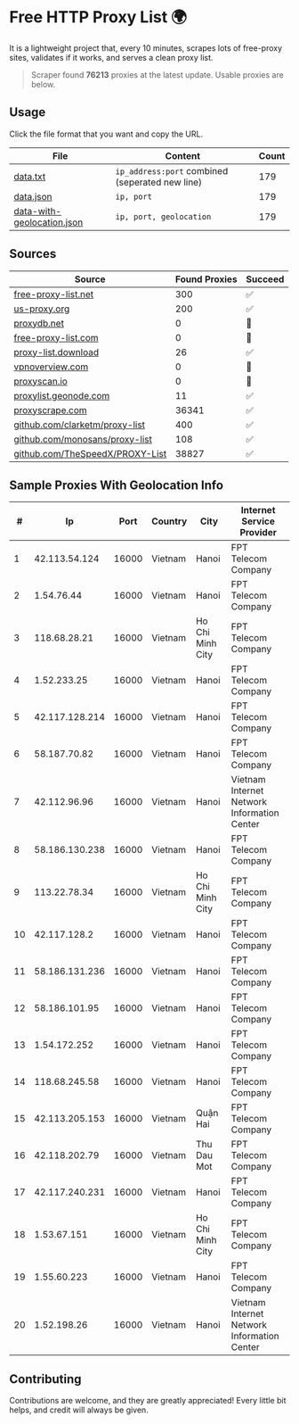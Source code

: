 
# Free HTTP Proxy List 🌍

It is a lightweight project that, every 10 minutes, scrapes lots of free-proxy sites, validates if it works, and serves a clean proxy list.


> Scraper found **76213** proxies at the latest update. Usable proxies are below.

## Usage

Click the file format that you want and copy the URL.


|File|Content|Count|
|----|-------|-----|
|[data.txt](https://raw.githubusercontent.com/themiralay/Proxy-List-World/master/data.txt)|`ip_address:port` combined (seperated new line)|179|
|[data.json](https://raw.githubusercontent.com/themiralay/Proxy-List-World/master/data.json)|`ip, port`|179|
|[data-with-geolocation.json](https://raw.githubusercontent.com/themiralay/Proxy-List-World/master/data-with-geolocation.json)|`ip, port, geolocation`|179|

## Sources

|Source|Found Proxies|Succeed|
|------|-------------|-------|
|[free-proxy-list.net](https://free-proxy-list.net)|300|✅|
|[us-proxy.org](https://www.us-proxy.org)|200|✅|
|[proxydb.net](http://proxydb.net)|0|🚫|
|[free-proxy-list.com](https://free-proxy-list.com/?page=&port=&type%5B%5D=http&type%5B%5D=https&up_time=0&search=Search)|0|🚫|
|[proxy-list.download](https://www.proxy-list.download/HTTP)|26|✅|
|[vpnoverview.com](https://vpnoverview.com/privacy/anonymous-browsing/free-proxy-servers)|0|🚫|
|[proxyscan.io](https://www.proxyscan.io)|0|🚫|
|[proxylist.geonode.com](https://proxylist.geonode.com/api/proxy-list?limit=300&page=1&sort_by=lastChecked&sort_type=desc&protocols=http,https)|11|✅|
|[proxyscrape.com](https://api.proxyscrape.com/v2/?request=displayproxies&protocol=http&timeout=10000&country=all&ssl=all&anonymity=all)|36341|✅|
|[github.com/clarketm/proxy-list](https://raw.githubusercontent.com/clarketm/proxy-list/master/proxy-list-raw.txt)|400|✅|
|[github.com/monosans/proxy-list](https://raw.githubusercontent.com/monosans/proxy-list/main/proxies/http.txt)|108|✅|
|[github.com/TheSpeedX/PROXY-List](https://raw.githubusercontent.com/TheSpeedX/PROXY-List/master/http.txt)|38827|✅|


## Sample Proxies With Geolocation Info

|#|Ip|Port|Country|City|Internet Service Provider|
|-|--|----|-------|----|-------------------------|
|1|42.113.54.124|16000|Vietnam|Hanoi|FPT Telecom Company|
|2|1.54.76.44|16000|Vietnam|Hanoi|FPT Telecom Company|
|3|118.68.28.21|16000|Vietnam|Ho Chi Minh City|FPT Telecom Company|
|4|1.52.233.25|16000|Vietnam|Hanoi|FPT Telecom Company|
|5|42.117.128.214|16000|Vietnam|Hanoi|FPT Telecom Company|
|6|58.187.70.82|16000|Vietnam|Hanoi|FPT Telecom Company|
|7|42.112.96.96|16000|Vietnam|Hanoi|Vietnam Internet Network Information Center|
|8|58.186.130.238|16000|Vietnam|Hanoi|FPT Telecom Company|
|9|113.22.78.34|16000|Vietnam|Ho Chi Minh City|FPT Telecom Company|
|10|42.117.128.2|16000|Vietnam|Hanoi|FPT Telecom Company|
|11|58.186.131.236|16000|Vietnam|Hanoi|FPT Telecom Company|
|12|58.186.101.95|16000|Vietnam|Hanoi|FPT Telecom Company|
|13|1.54.172.252|16000|Vietnam|Hanoi|FPT Telecom Company|
|14|118.68.245.58|16000|Vietnam|Hanoi|FPT Telecom Company|
|15|42.113.205.153|16000|Vietnam|Quận Hai|FPT Telecom Company|
|16|42.118.202.79|16000|Vietnam|Thu Dau Mot|FPT Telecom Company|
|17|42.117.240.231|16000|Vietnam|Hanoi|FPT Telecom Company|
|18|1.53.67.151|16000|Vietnam|Ho Chi Minh City|FPT Telecom Company|
|19|1.55.60.223|16000|Vietnam|Hanoi|FPT Telecom Company|
|20|1.52.198.26|16000|Vietnam|Hanoi|Vietnam Internet Network Information Center|



## Contributing

Contributions are welcome, and they are greatly appreciated! Every
little bit helps, and credit will always be given.

